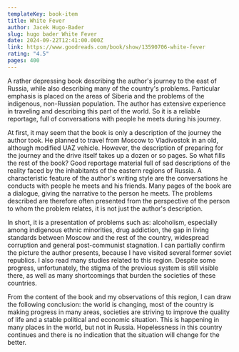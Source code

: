 ```yaml
---
templateKey: book-item
title: White Fever
author: Jacek Hugo-Bader
slug: hugo bader White Fever
date: 2024-09-22T12:41:00.000Z
link: https://www.goodreads.com/book/show/13590706-white-fever
rating: "4.5"
pages: 400
---
```

A rather depressing book describing the author's journey to the east of Russia, while also describing many of the country's problems. Particular emphasis is placed on the areas of Siberia and the problems of the indigenous, non-Russian population. The author has extensive experience in traveling and describing this part of the world. So it is a reliable reportage, full of conversations with people he meets during his journey.

At first, it may seem that the book is only a description of the journey the author took. He planned to travel from Moscow to Vladivostok in an old, although modified UAZ vehicle. However, the description of preparing for the journey and the drive itself takes up a dozen or so pages. So what fills the rest of the book? Good reportage material full of sad descriptions of the reality faced by the inhabitants of the eastern regions of Russia. A characteristic feature of the author's writing style are the conversations he conducts with people he meets and his friends. Many pages of the book are a dialogue, giving the narrative to the person he meets. The problems described are therefore often presented from the perspective of the person to whom the problem relates, it is not just the author's description.

In short, it is a presentation of problems such as: alcoholism, especially among indigenous ethnic minorities, drug addiction, the gap in living standards between Moscow and the rest of the country, widespread corruption and general post-communist stagnation. I can partially confirm the picture the author presents, because I have visited several former soviet republics. I also read many studies related to this region. Despite some progress, unfortunately, the stigma of the previous system is still visible there, as well as many shortcomings that burden the societies of these countries.

From the content of the book and my observations of this region, I can draw the following conclusion: the world is changing, most of the country is making progress in many areas, societies are striving to improve the quality of life and a stable political and economic situation. This is happening in many places in the world, but not in Russia. Hopelessness in this country continues and there is no indication that the situation will change for the better.
